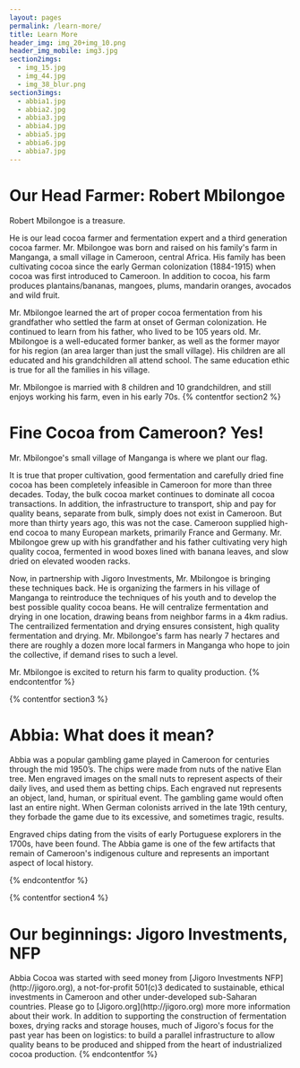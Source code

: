 ```yaml
---
layout: pages
permalink: /learn-more/
title: Learn More
header_img: img_20+img_10.png
header_img_mobile: img3.jpg
section2imgs:
  - img_15.jpg
  - img_44.jpg
  - img_38_blur.png
section3imgs:
  - abbia1.jpg
  - abbia2.jpg
  - abbia3.jpg
  - abbia4.jpg
  - abbia5.jpg
  - abbia6.jpg
  - abbia7.jpg
---
```


<h1 class="is-uppercase is-size-1"><span>Our Head Farmer:</span> Robert Mbilongoe</h1>
Robert Mbilongoe is a treasure. 

He is our lead cocoa farmer and fermentation expert and a third generation cocoa farmer. Mr. Mbilongoe was born and raised on his family's farm in Manganga, a small village in Cameroon, central Africa. His family has been cultivating cocoa since the early German colonization (1884-1915) when cocoa was first introduced to Cameroon. In addition to cocoa, his farm produces plantains/bananas, mangoes, plums, mandarin oranges, avocados and wild fruit.

Mr. Mbilongoe learned the art of proper cocoa fermentation from his grandfather who settled the farm at onset of German colonization. He continued to learn from his father, who lived to be 105 years old. Mr. Mbilongoe is a well-educated former banker, as well as the former mayor for his region (an area larger than just the small village). His children are all educated and his grandchildren all attend school. The same education ethic is true for all the families in his village.

Mr. Mbilongoe is married with 8 children and 10 grandchildren, and still enjoys working his farm, even in his early 70s. 
{% contentfor section2 %}


<h1 class="is-uppercase is-size-1"><span>Fine Cocoa from Cameroon?</span> Yes!</h1>
Mr. Mbilongoe's small village of Manganga is where we plant our flag.

It is true that proper cultivation, good fermentation and carefully dried fine cocoa has been completely infeasible in Cameroon for more than three decades. Today, the bulk cocoa market continues to dominate all cocoa transactions. In addition, the infrastructure to transport, ship and pay for quality beans, separate from bulk, simply does not exist in Cameroon. But more than thirty years ago, this was not the case. Cameroon supplied high-end cocoa to many European markets, primarily France and Germany. Mr. Mbilongoe grew up with his grandfather and his father cultivating very high quality cocoa, fermented in wood boxes lined with banana leaves, and slow dried on elevated wooden racks.

Now, in partnership with Jigoro Investments, Mr. Mbilongoe is bringing these techniques back. He is organizing the farmers in his village of Manganga to reintroduce the techniques of his youth and to develop the best possible quality cocoa beans. He will centralize fermentation and drying in one location, drawing beans from neighbor farms in a 4km radius. The centrailized fermentation and drying ensures consistent, high quality fermentation and drying. Mr. Mbilongoe's farm has nearly 7 hectares and there are roughly a dozen more local farmers in Manganga who hope to join the collective, if demand rises to such a level.

Mr. Mbilongoe is excited to return his farm to quality production.
{% endcontentfor %}

{% contentfor section3 %}
<h1 class="is-uppercase is-size-1"><span>Abbia:</span> What does it mean?</h1>
Abbia was a popular gambling game played in Cameroon for centuries through the mid 1950’s. The chips were made from nuts of the native Elan tree. Men engraved images on the small nuts to represent aspects of their daily lives, and used them as betting chips. Each engraved nut represents an object, land, human, or spiritual event. The gambling game would often last an entire night. When German colonists arrived in the late 19th century, they forbade the game due to its excessive, and sometimes tragic, results. 

Engraved chips dating from the visits of early Portuguese explorers in the 1700s, have been found. The Abbia game is one of the few artifacts that remain of Cameroon's indigenous culture and represents an important aspect of local history.

{% endcontentfor %}

{% contentfor section4 %}
<h1 class="is-uppercase is-size-1"><span>Our beginnings:</span> Jigoro Investments, NFP</h1>
Abbia Cocoa was started with seed money from [Jigoro Investments NFP](http://jigoro.org), a not-for-profit 501(c)3 dedicated to sustainable, ethical investments in Cameroon and other under-developed sub-Saharan countries. Please go to [Jigoro.org](http://jigoro.org) more more information about their work. In addition to supporting the construction of fermentation boxes, drying racks and storage houses, much of Jigoro's focus for the past year has been on logistics: to build a parallel infrastructure to allow quality beans to be produced and shipped from the heart of industrialized cocoa production.
{% endcontentfor %}
